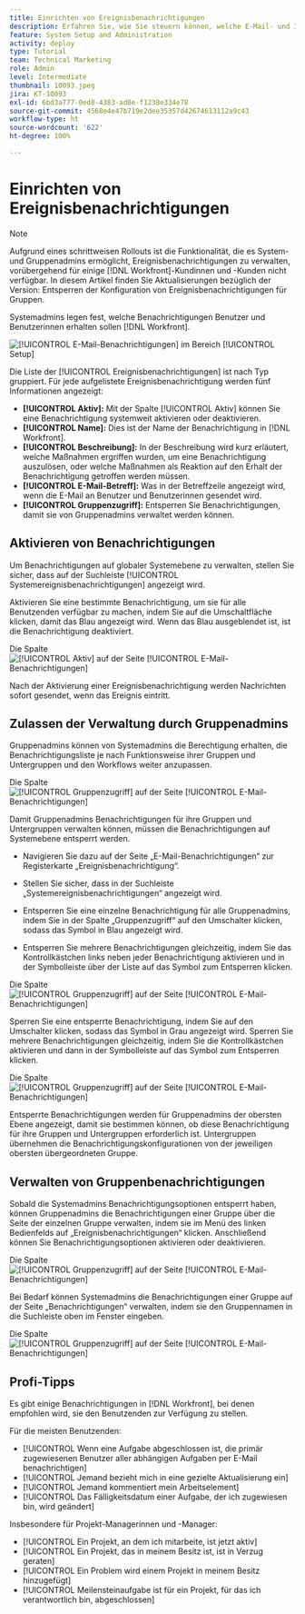 ```yaml
---
title: Einrichten von Ereignisbenachrichtigungen
description: Erfahren Sie, wie Sie steuern können, welche E-Mail- und In-App-Benachrichtigungen Benutzer und Benutzerinnen erhalten, indem Sie Ereignisbenachrichtigungen verwalten.
feature: System Setup and Administration
activity: deploy
type: Tutorial
team: Technical Marketing
role: Admin
level: Intermediate
thumbnail: 10093.jpeg
jira: KT-10093
exl-id: 6bd3a777-0ed8-4383-ad8e-f1238e334e78
source-git-commit: 4568e4e47b719e2dee35357d42674613112a9c43
workflow-type: ht
source-wordcount: '622'
ht-degree: 100%

---
```


<!--
this has the same content as the system administrator notification setup and mangement section of the email and inapp notificiations learning path
-->

<!--
add URL link in the note at the top of the LP
-->

# Einrichten von Ereignisbenachrichtigungen

>[!NOTE]
>
>Aufgrund eines schrittweisen Rollouts ist die Funktionalität, die es System- und Gruppenadmins ermöglicht, Ereignisbenachrichtigungen zu verwalten, vorübergehend für einige [!DNL Workfront]-Kundinnen und -Kunden nicht verfügbar. In diesem Artikel finden Sie Aktualisierungen bezüglich der Version: Entsperren der Konfiguration von Ereignisbenachrichtigungen für Gruppen.

Systemadmins legen fest, welche Benachrichtigungen Benutzer und Benutzerinnen erhalten sollen [!DNL Workfront].

![[!UICONTROL E-Mail-Benachrichtigungen] im Bereich [!UICONTROL Setup]](assets/admin-fund-notifications-1.png)

Die Liste der [!UICONTROL Ereignisbenachrichtigungen] ist nach Typ gruppiert. Für jede aufgelistete Ereignisbenachrichtigung werden fünf Informationen angezeigt:

* **[!UICONTROL Aktiv]:** Mit der Spalte [!UICONTROL Aktiv] können Sie eine Benachrichtigung systemweit aktivieren oder deaktivieren.
* **[!UICONTROL Name]:** Dies ist der Name der Benachrichtigung in [!DNL Workfront].
* **[!UICONTROL Beschreibung]:** In der Beschreibung wird kurz erläutert, welche Maßnahmen ergriffen wurden, um eine Benachrichtigung auszulösen, oder welche Maßnahmen als Reaktion auf den Erhalt der Benachrichtigung getroffen werden müssen.
* **[!UICONTROL E-Mail-Betreff]:** Was in der Betreffzeile angezeigt wird, wenn die E-Mail an Benutzer und Benutzerinnen gesendet wird.
* **[!UICONTROL Gruppenzugriff]:** Entsperren Sie Benachrichtigungen, damit sie von Gruppenadmins verwaltet werden können.

## Aktivieren von Benachrichtigungen

Um Benachrichtigungen auf globaler Systemebene zu verwalten, stellen Sie sicher, dass auf der Suchleiste [!UICONTROL Systemereignisbenachrichtigungen] angezeigt wird.

Aktivieren Sie eine bestimmte Benachrichtigung, um sie für alle Benutzenden verfügbar zu machen, indem Sie auf die Umschaltfläche klicken, damit das Blau angezeigt wird. Wenn das Blau ausgeblendet ist, ist die Benachrichtigung deaktiviert.

Die Spalte ![[!UICONTROL Aktiv] auf der Seite [!UICONTROL E-Mail-Benachrichtigungen]](assets/admin-fund-notifications-2.png)

Nach der Aktivierung einer Ereignisbenachrichtigung werden Nachrichten sofort gesendet, wenn das Ereignis eintritt.

## Zulassen der Verwaltung durch Gruppenadmins

Gruppenadmins können von Systemadmins die Berechtigung erhalten, die Benachrichtigungsliste je nach Funktionsweise ihrer Gruppen und Untergruppen und den Workflows weiter anzupassen.

Die Spalte ![[!UICONTROL Gruppenzugriff] auf der Seite [!UICONTROL E-Mail-Benachrichtigungen]](assets/ganotifications_01.png)

Damit Gruppenadmins Benachrichtigungen für ihre Gruppen und Untergruppen verwalten können, müssen die Benachrichtigungen auf Systemebene entsperrt werden.

* Navigieren Sie dazu auf der Seite „E-Mail-Benachrichtigungen“ zur Registerkarte „Ereignisbenachrichtigung“.

* Stellen Sie sicher, dass in der Suchleiste „Systemereignisbenachrichtigungen“ angezeigt wird.

* Entsperren Sie eine einzelne Benachrichtigung für alle Gruppenadmins, indem Sie in der Spalte „Gruppenzugriff“ auf den Umschalter klicken, sodass das Symbol in Blau angezeigt wird.

* Entsperren Sie mehrere Benachrichtigungen gleichzeitig, indem Sie das Kontrollkästchen links neben jeder Benachrichtigung aktivieren und in der Symbolleiste über der Liste auf das Symbol zum Entsperren klicken.

Die Spalte ![[!UICONTROL Gruppenzugriff] auf der Seite [!UICONTROL E-Mail-Benachrichtigungen]](assets/ganotifications_02.png)

Sperren Sie eine entsperrte Benachrichtigung, indem Sie auf den Umschalter klicken, sodass das Symbol in Grau angezeigt wird. Sperren Sie mehrere Benachrichtigungen gleichzeitig, indem Sie die Kontrollkästchen aktivieren und dann in der Symbolleiste auf das Symbol zum Entsperren klicken.

Die Spalte ![[!UICONTROL Gruppenzugriff] auf der Seite [!UICONTROL E-Mail-Benachrichtigungen]](assets/ganotifications_03.png)

Entsperrte Benachrichtigungen werden für Gruppenadmins der obersten Ebene angezeigt, damit sie bestimmen können, ob diese Benachrichtigung für ihre Gruppen und Untergruppen erforderlich ist. Untergruppen übernehmen die Benachrichtigungskonfigurationen von der jeweiligen obersten übergeordneten Gruppe. ﻿


## Verwalten von Gruppenbenachrichtigungen

Sobald die Systemadmins Benachrichtigungsoptionen entsperrt haben, können Gruppenadmins die Benachrichtigungen einer Gruppe über die Seite der einzelnen Gruppe verwalten, indem sie im Menü des linken Bedienfelds auf „Ereignisbenachrichtigungen“ klicken. Anschließend können Sie Benachrichtigungsoptionen aktivieren oder deaktivieren.

Die Spalte ![[!UICONTROL Gruppenzugriff] auf der Seite [!UICONTROL E-Mail-Benachrichtigungen]](assets/managegroupnotifications_01.png)

Bei Bedarf können Systemadmins die Benachrichtigungen einer Gruppe auf der Seite „Benachrichtigungen“ verwalten, indem sie den Gruppennamen in die Suchleiste oben im Fenster eingeben.

Die Spalte ![[!UICONTROL Gruppenzugriff] auf der Seite [!UICONTROL E-Mail-Benachrichtigungen]](assets/managegroupnotifications_02.png)

## Profi-Tipps

Es gibt einige Benachrichtigungen in [!DNL Workfront], bei denen empfohlen wird, sie den Benutzenden zur Verfügung zu stellen.

Für die meisten Benutzenden:

* [!UICONTROL Wenn eine Aufgabe abgeschlossen ist, die primär zugewiesenen Benutzer aller abhängigen Aufgaben per E-Mail benachrichtigen]
* [!UICONTROL Jemand bezieht mich in eine gezielte Aktualisierung ein]
* [!UICONTROL Jemand kommentiert mein Arbeitselement]
* [!UICONTROL Das Fälligkeitsdatum einer Aufgabe, der ich zugewiesen bin, wird geändert]


Insbesondere für Projekt-Managerinnen und -Manager:

* [!UICONTROL Ein Projekt, an dem ich mitarbeite, ist jetzt aktiv]
* [!UICONTROL Ein Projekt, das in meinem Besitz ist, ist in Verzug geraten]
* [!UICONTROL Ein Problem wird einem Projekt in meinem Besitz hinzugefügt]
* [!UICONTROL Meilensteinaufgabe ist für ein Projekt, für das ich verantwortlich bin, abgeschlossen]

<!--
learn more URLs
-->

